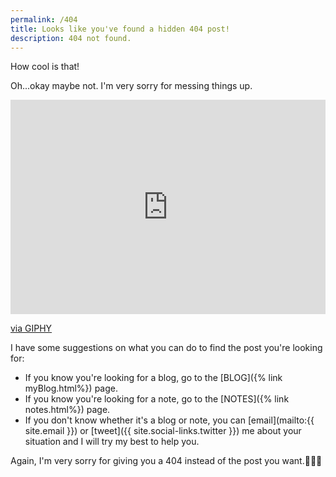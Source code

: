 ```yaml
---
permalink: /404
title: Looks like you've found a hidden 404 post!
description: 404 not found.
---
```


How cool is that!

Oh...okay maybe not. I'm very sorry for messing things up.

<div style="width:100%;height:0;padding-bottom:68%;position:relative;"><iframe src="https://giphy.com/embed/ISOckXUybVfQ4" width="100%" height="100%" style="position:absolute" frameBorder="0" class="giphy-embed" allowFullScreen></iframe></div><p><a href="https://giphy.com/gifs/spongebob-squarepants-alone-lonely-ISOckXUybVfQ4">via GIPHY</a></p>

I have some suggestions on what you can do to find the post you're looking for:

- If you know you're looking for a blog, go to the [BLOG]({% link myBlog.html%}) page.
- If you know you're looking for a note, go to the [NOTES]({% link notes.html%}) page.
- If you don't know whether it's a blog or note, you can [email](mailto:{{ site.email }}) or [tweet]({{ site.social-links.twitter }}) me about your situation and I will try my best to help you.

Again, I'm very sorry for giving you a 404 instead of the post you want.🙇🙇🙇
